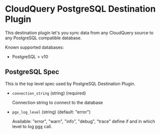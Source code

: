 # CloudQuery PostgreSQL Destination Plugin

This destination plugin let's you sync data from any CloudQuery source to any PostgreSQL compatible database.

Known supported databases:

- PostgreSQL > v10

## PostgreSQL Spec

This is the top level spec used by PostgreSQL Destination Plugin.

- `connection_string` (string) (required)

  Connection string to connect to the database

- `pgx_log_level` (string) (default: "error")

  Available: "error", "warn", "info", "debug", "trace"
  define if and in which level to log [pgx](https://github.com/jackc/pgx) call.
